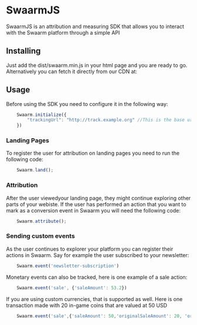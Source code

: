 # SwaarmJS

SwaarmJS is an attribution and measuring SDK that allows you to interact with the Swaarm platform through a simple API

## Installing

Just add the dist/swaarm.min.js in your html page and you are ready to go. Alternatively you can fetch it directly from
our CDN at:

## Usage

Before using the SDK you need to configure it in the following way:

```javascript
    Swaarm.initialize({
        "trackingUrl": "http://track.example.org" //This is the base url of your Swaarm tracking domain
    })
``` 

### Landing Pages

To register the user for attribution on landing pages you need to run the following code:

```javascript
    Swaarm.land();
```

### Attribution

After the user viewedyour landing page, they might continue exploring other parts of your webiste. 
If the user has performed an action that you want to mark as a conversion event in Swaarm you will need the following code:

```javascript
    Swaarm.attribute();
```

### Sending custom events

As the user continues to explorer your platform you can register their actions in Swaarm. Say for example the user
subscribed to your newsletter:

```javascript
    Swaarm.event('newsletter-subscription')
```

Monetary events can also be tracked, here is one example of a sale action:

```javascript
    Swaarm.event('sale', {'saleAmount': 53.2})
```

If you are using custom currencies, that is supported as well. Here is one transaction made with 20 in-game coins that are
valued at 50 USD

```javascript
    Swaarm.event('sale',{'saleAmount': 50,'originalSaleAmount': 20, 'originalSaleAmountCurrency': 'coins'})

```
